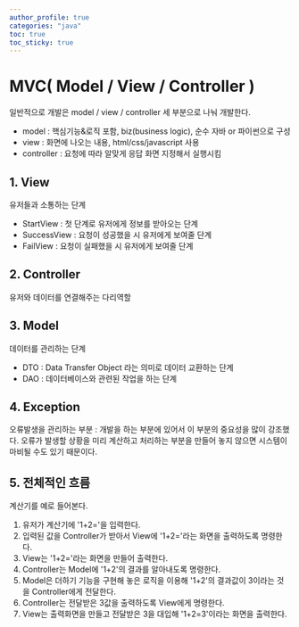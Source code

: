 ```yaml
---
author_profile: true
categories: "java"
toc: true
toc_sticky: true
---
```

# MVC( Model / View / Controller )      
일반적으로 개발은 model / view / controller 세 부분으로 나눠 개발한다.        
- model : 핵심기능&로직 포함, biz(business logic), 순수 자바 or 파이썬으로 구성
- view : 화면에 나오는 내용, html/css/javascript 사용
- controller : 요청에 따라 알맞게 응답 화면 지정해서 실행시킴

## 1. View       
유저들과 소통하는 단계           
- StartView : 첫 단계로 유저에게 정보를 받아오는 단계
- SuccessView : 요청이 성공했을 시 유저에게 보여줄 단계
- FailView : 요청이 실패했을 시 유저에게 보여줄 단계

## 2. Controller        
유저와 데이터를 연결해주는 다리역할      


## 3. Model
데이터를 관리하는 단계       
- DTO : Data Transfer Object 라는 의미로 데이터 교환하는 단계  
- DAO : 데이터베이스와 관련된 작업을 하는 단계

## 4. Exception  
오류발생을 관리하는 부분 : 개발을 하는 부분에 있어서 이 부분의 중요성을 많이 강조했다. 오류가 발생할 상황을 미리 계산하고 처리하는 부분을 만들어 놓지 않으면 시스템이 마비될 수도 있기 때문이다.      


## 5. 전체적인 흐름
계산기를 예로 들어본다.       
1. 유저가 계산기에 '1+2='을 입력한다.
2. 입력된 값을 Controller가 받아서 View에 '1+2='라는 화면을 출력하도록 명령한다.
3. View는 '1+2='라는 화면을 만들어 출력한다.
4. Controller는 Model에 '1+2'의 결과를 알아내도록 명령한다.
5. Model은 더하기 기능을 구현해 놓은 로직을 이용해 '1+2'의 결과값이 3이라는 것을 Controller에게 전달한다.
6. Controller는 전달받은 3값을 출력하도록 View에게 명령한다.
7. View는 출력화면을 만들고 전달받은 3을 대입해 '1+2=3'이라는 화면을 출력한다.    